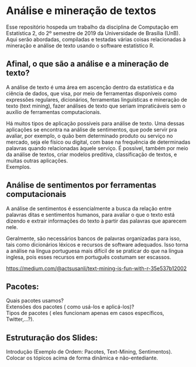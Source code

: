 # Análise e mineração de textos
Esse repositório hospeda um trabalho da disciplina de Computação em Estatística 2, do 2º semestre de 2019 da Universidade de Brasília (UnB). Aqui serão abordadas, compiladas e testadas várias coisas relacionadas à mineração e análise de texto usando o software estatístico R.

 Afinal, o que são a análise e a mineração de texto?
 -
 <p>
A análise de texto é uma área em ascenção dentro da estatística e da ciência de dados, que visa, por meio de ferramentas disponíveis como expressões regulares, dicionários, ferramentas linguísticas e mineração de texto (text mining), fazer análises de texto que seriam impraticáveis sem o auxílio de ferramentas computacionais.

Há muitos tipos de aplicação possíveis para análise de texto. Uma dessas aplicações se encontra na análise de sentimentos, que pode servir pra avaliar, por exemplo, o quão bem determinado produto ou serviço no mercado, seja ele físico ou digital, com base na frequência de determinadas palavras quando relacionadas àquele serviço. É possível, também por meio da análise de textos, criar modelos preditiva, classificação de textos, e muitas outras aplicações.
<br />
  Exemplos.
</p>

Análise de sentimentos por ferramentas computacionais
-
<p> 
A análise de sentimentos é essencialmente a busca da relação entre palavras ditas e sentimentos humanos, para avaliar o que o texto está dizendo e extrair informações do texto à partir das palavras que aparecem nele.<br />
 
Geralmente, são necessários bancos de palavras organizadas para isso, tais como dicionários léxicos e recursos de software adequados. Isso torna a análise na língua portuguesa mais difícil de se praticar do que na língua inglesa, pois esses recursos em português costumam ser escassos.<br />

 https://medium.com/@actsusanli/text-mining-is-fun-with-r-35e537b12002
</p>

Pacotes:
-
<p> 
 Quais pacotes usamos? <br />
 Extensões dos pacotes ( como usá-los e aplicá-los)? <br />
 Tipos de pacotes ( eles funcionam apenas em casos específicos, Twitter,...?). 
</p>

Estruturação dos Slides:
-
<p>
 Introdução (Exemplo de Ordem: Pacotes, Text-Mining, Sentimentos). <br />
 Colocar os tópicos acima de forma dinâmica e não-entediante.
</p>
